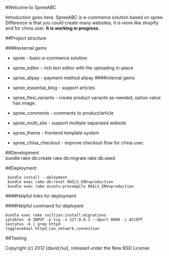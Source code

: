 #Welcome to SpreeABC

Introduction goes here.
  SpreeABC is e-commerce solution based on spree.
  Difference is that you could create many websites, it is more like shopify and for china user.
  __It is working in progress__.

##Project structure

####external gems

* spree - basic e-commerce solution
* spree_editor - rich text editor with file uploading in-place
* spree_alipay - payment method alipay
####internal gems

* spree_essential_blog - support articles
* spree_flexi_variants - create product variants as-needed, option value has image.
* spree_comments - comments to product/article
* spree_multi_site  - support multiple separated website
* spree_theme - frontend template system
* spree_china_checkout - improve checkout flow for china user.

##Development  
    bundle
    rake db:create
    rake db:migrate
    rake db:seed


##Deployment

     bundle install --deloyment
     bundle exec rake db:reset RAILS_ENV=production
     bundle exec rake assets:precompile RAILS_ENV=production
####Helpful links for deployment


####Helpful command for deployent

    bundle exec rake railties:install:migrations
    iptables -A INPUT -p tcp -s 127.0.0.1 --dport 8080 -j ACCEPT
    sestatus -b | grep httpd
    togglesebool httpd_can_network_connection

##Testing

Copyright (c) 2012 [david,hui], released under the New BSD License
